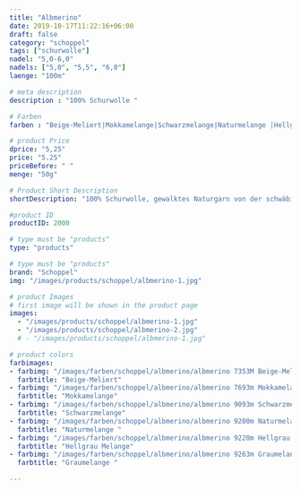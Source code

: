 ```yaml
---
title: "Albmerino"
date: 2019-10-17T11:22:16+06:00
draft: false
category: "schoppel"
tags: ["schurwolle"]
nadel: "5,0-6,0"
nadels: ["5,0", "5,5", "6,0"] 
laenge: "100m"	

# meta description
description : "100% Schurwolle "

# Farben
farben : "Beige-Meliert|Mokkamelange|Schwarzmelange|Naturmelange |Hellgrau Melange|Graumelange"

# product Price
dprice: "5,25"
price: "5.25"
priceBefore: " "
menge: "50g"

# Product Short Description
shortDescription: "100% Schurwolle, gewalktes Naturgarn von der schwäbischen Alb"

#product ID
productID: 2000

# type must be "products"
type: "products"

# type must be "products"
brand: "Schoppel"
img: "/images/products/schoppel/albmerino-1.jpg"   

# product Images
# first image will be shown in the product page
images:
  - "/images/products/schoppel/albmerino-1.jpg"
  - "/images/products/schoppel/albmerino-2.jpg"
  # - "/images/products/schoppel/albmerino-1.jpg"

# product colors
farbimages:
- farbimg: "/images/farben/schoppel/albmerino/albmerino 7353M Beige-Meliert.jpg"	
  farbtitle: "Beige-Meliert"
- farbimg: "/images/farben/schoppel/albmerino/albmerino 7693m Mokkamelange.jpg"	
  farbtitle: "Mokkamelange"
- farbimg: "/images/farben/schoppel/albmerino/albmerino 9093m Schwarzmelange.jpg"	
  farbtitle: "Schwarzmelange"
- farbimg: "/images/farben/schoppel/albmerino/albmerino 9200m Naturmelange .jpg"	
  farbtitle: "Naturmelange "
- farbimg: "/images/farben/schoppel/albmerino/albmerino 9220m Hellgrau Melange.jpg"	
  farbtitle: "Hellgrau Melange"
- farbimg: "/images/farben/schoppel/albmerino/albmerino 9263m Graumelange .jpg"	
  farbtitle: "Graumelange "

---
```



